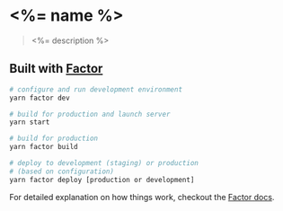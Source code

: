 # <%= name %>

> <%= description %>

## Built with [Factor](https://factor.dev)

```bash
# configure and run development environment
yarn factor dev

# build for production and launch server
yarn start

# build for production
yarn factor build

# deploy to development (staging) or production
# (based on configuration)
yarn factor deploy [production or development]

```

For detailed explanation on how things work, checkout the [Factor docs](https://factor.dev).
